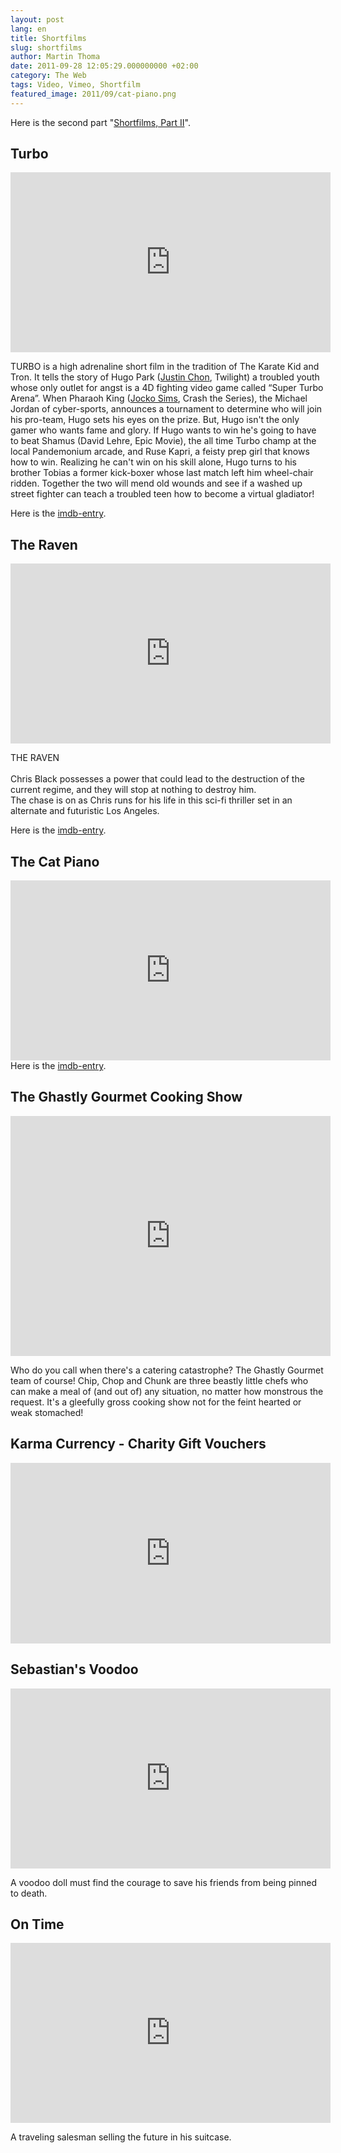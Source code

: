 ```yaml
---
layout: post
lang: en
title: Shortfilms
slug: shortfilms
author: Martin Thoma
date: 2011-09-28 12:05:29.000000000 +02:00
category: The Web
tags: Video, Vimeo, Shortfilm
featured_image: 2011/09/cat-piano.png
---
```

<div class="info">Here is the second part "<a href="../shortfilms-part-ii/">Shortfilms, Part II</a>".</div>

<h2>Turbo</h2>
<iframe src="http://player.vimeo.com/video/6932347?title=0&amp;byline=0&amp;portrait=0" width="512" height="288" frameborder="0" webkitAllowFullScreen mozallowfullscreen allowFullScreen></iframe><p>TURBO is a high adrenaline short film in the tradition of The Karate Kid and Tron.  It tells the story of Hugo Park (<a href="http://en.wikipedia.org/wiki/Justin_Chon">Justin Chon</a>, Twilight) a troubled youth whose only outlet for angst is a 4D fighting video game called &ldquo;Super Turbo Arena&rdquo;.  When Pharaoh King (<a href="http://en.wikipedia.org/wiki/Jocko_Sims">Jocko Sims</a>, Crash the Series), the Michael Jordan of cyber-sports, announces a tournament to determine who will join his pro-team, Hugo sets his eyes on the prize.  But, Hugo isn't the only gamer who wants fame and glory.  If Hugo wants to win he's going to have to beat Shamus (David Lehre, Epic Movie), the all time Turbo champ at the local Pandemonium arcade, and Ruse Kapri, a feisty prep girl that knows how to win.  Realizing he can't win on his skill alone, Hugo turns to his brother Tobias a former kick-boxer whose last match left him wheel-chair ridden.  Together the two will mend old wounds and see if a washed up street fighter can teach a troubled teen how to become a virtual gladiator!</p>
Here is the <a href="http://www.imdb.com/title/tt1448608/">imdb-entry</a>.

<h2>The Raven</h2>
<iframe src="http://player.vimeo.com/video/11099712?title=0&amp;byline=0&amp;portrait=0" width="512" height="288" frameborder="0" webkitAllowFullScreen mozallowfullscreen allowFullScreen></iframe><p>THE RAVEN<br />
<br />
Chris Black possesses a power that could lead to the destruction of the current regime, and they will stop at nothing to destroy him. <br />
The chase is on as Chris runs for his life in this sci-fi thriller set in an alternate and futuristic Los Angeles.</p>
Here is the <a href="http://www.imdb.com/title/tt1646231/">imdb-entry</a>.

<h2>The Cat Piano</h2>
<iframe src="http://player.vimeo.com/video/3985019?title=0&amp;byline=0&amp;portrait=0" width="512" height="288" frameborder="0" webkitAllowFullScreen allowFullScreen></iframe>
Here is the <a href="http://www.imdb.com/title/tt1401657/">imdb-entry</a>.

<h2>The Ghastly Gourmet Cooking Show</h2>
<iframe src="http://player.vimeo.com/video/4739045?title=0&amp;byline=0&amp;portrait=0" width="512" height="384" frameborder="0" webkitAllowFullScreen mozallowfullscreen allowFullScreen></iframe><p>Who do you call when there's a catering catastrophe? The Ghastly Gourmet team of course! Chip, Chop and Chunk are three beastly little chefs who can make a meal of (and out of) any situation, no matter how monstrous the request. It's a gleefully gross cooking show not for the feint hearted or weak stomached!</p>

<h2>Karma Currency - Charity Gift Vouchers</h2>
<iframe src="http://player.vimeo.com/video/2366178?title=0&amp;byline=0&amp;portrait=0" width="512" height="289" frameborder="0" webkitAllowFullScreen allowFullScreen></iframe>

<h2>Sebastian's Voodoo</h2>
<iframe src="http://player.vimeo.com/video/3534334?title=0&amp;byline=0&amp;portrait=0" width="512" height="288" frameborder="0" webkitAllowFullScreen mozallowfullscreen allowFullScreen></iframe><p>A voodoo doll must find the courage to save his friends from being pinned to death.</p>

<h2>On Time</h2>
<iframe src="http://player.vimeo.com/video/1198048?title=0&amp;byline=0&amp;portrait=0" width="512" height="288" frameborder="0" webkitAllowFullScreen mozallowfullscreen allowFullScreen></iframe><p>A traveling salesman selling the future in his suitcase.</p>
